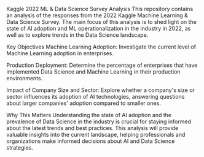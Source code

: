 Kaggle 2022 ML & Data Science Survey Analysis
This repository contains an analysis of the responses from the 2022 Kaggle Machine Learning & Data Science Survey. The main focus of this analysis is to shed light on the state of AI adoption and ML operationalization in the industry in 2022, as well as to explore trends in the Data Science landscape.

Key Objectives
Machine Learning Adoption: Investigate the current level of Machine Learning adoption in enterprises.

Production Deployment: Determine the percentage of enterprises that have implemented Data Science and Machine Learning in their production environments.

Impact of Company Size and Sector: Explore whether a company's size or sector influences its adoption of AI technologies, answering questions about larger companies' adoption compared to smaller ones.

Why This Matters
Understanding the state of AI adoption and the prevalence of Data Science in the industry is crucial for staying informed about the latest trends and best practices. This analysis will provide valuable insights into the current landscape, helping professionals and organizations make informed decisions about AI and Data Science strategies.
